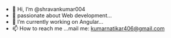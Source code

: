 - 👋 Hi, I’m @shravankumar004
- 👀 passionate about Web development...
- 🌱 I’m currently working on Angular...
- 📫 How to reach me ...mail me: kumarnatikar406@gmail.com

<!---
shravankumar004/shravankumar004 is a ✨ special ✨ repository because its `README.md` (this file) appears on your GitHub profile.
You can click the Preview link to take a look at your changes.
--->
